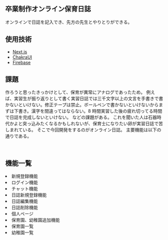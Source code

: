 

## 卒業制作オンライン保育日誌

オンラインで日誌を記入でき、先方の先生とやりとりができる。

## 使用技術

- [Next.js](https://nextjs.org/)
- [ChakraUI](https://chakra-ui.com/)
- [Firebase](https://firebase.google.com/?gclid=Cj0KCQjw6ZOIBhDdARIsAMf8YyHL3sDQSF1bs7B-k-1cOFPXQSQRJpo9n_rSx-qabll60dfORnU-hRYaAr9UEALw_wcB&gclsrc=aw.ds)

## 課題

作ろうと思ったきっかけとして、保育が異常にアナログであったため。
例えば、実習生が振り返りとして書く実習日誌では三千文字以上の文言を手書きで書かないといけない。修正テープは禁止。ボールペンで書かないといけないからまずは下書き。漢字を間違ってはならない。8 時間実習した後の疲れ切ってる時間で日誌を完成しないといけない。
などの課題がある。
これを聞いた人は石器時代かよと突っ込みたくなるかもしれないが、保育士になりたい卵が実習日誌で苦しまれている。
そこで今回開発をするのがオンライン日誌。
主要機能は以下の通りである。

</br>

## 機能一覧

<li>新規登録機能</li>
<li>ログイン機能</li>
<li>チャット機能</li>
<li>日誌新規登録機能</li>
<li>日誌編集機能</li>
<li>日誌削除機能</li>
<li>個人ページ</li>
<li>保育園、幼稚園追加機能</li>
<li>保育園一覧</li>
<li>幼稚園一覧</li>
